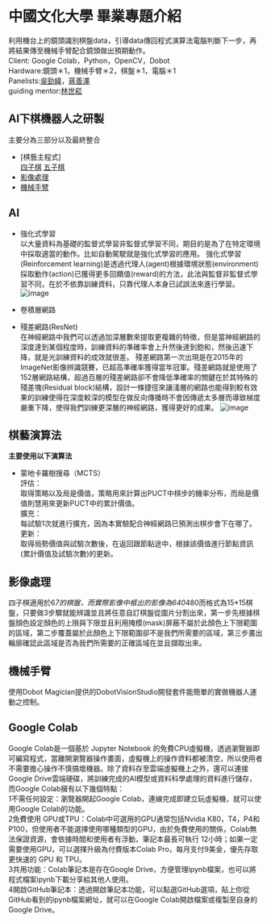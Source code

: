 # **中國文化大學 畢業專題介紹**
利用機台上的鏡頭識別棋盤data，引導data傳回程式演算法電腦判斷下一步，再將結果傳至機械手臂配合鏡頭做出預期動作。  
Client: Google Colab，Python，OpenCV，Dobot  
Hardware:鏡頭＊1，機械手臂＊2，棋盤＊1，電腦＊1  
Panelists:[吳勁緯](https://github.com/wendellgithub0206 "link")，[蔣善澤]( https://github.com/temonmsl "link")  
guiding mentor:[林世崧](https://github.com/pccusslin0629 "link")
## AI下棋機器人之研製
主要分為三部分以及最終整合
* [棋藝主程式]<br/>
  [四子棋](https://github.com/wendellgithub0206/PGP/tree/main/%E5%9B%9B%E5%AD%90%E6%A3%8B "link")
  [五子棋](https://github.com/wendellgithub0206/PGP/tree/main/%E4%BA%94%E5%AD%90%E6%A3%8B "link")
* [影像處理](https://github.com/wendellgithub0206/PGP/tree/main/%E5%BD%B1%E5%83%8F%E8%99%95%E7%90%86 "link")
* [機械手臂](https://github.com/wendellgithub0206/PGP/tree/main/%E6%A9%9F%E6%A2%B0%E6%89%8B%E8%87%82%E6%8E%A7%E5%88%B6 "link")
## AI

* 強化式學習<br/>
以大量資料為基礎的監督式學習非監督式學習不同，期目的是為了在特定環境中採取適當的動作。比如自動駕駛就是強化式學習的應用。 
強化式學習(Reinforcement learning)是透過代理人(agent)根據環境狀態(environment)採取動作(action)已獲得更多回饋值(reward)的方法，此法與監督非監督式學習不同，在於不依靠訓練資料，只靠代理人本身已試誤法來進行學習。<br/>
![image](https://github.com/wendellgithub0206/PGP/blob/main/%E5%BC%B7%E5%8C%96%E5%BC%8F%E5%AD%B8%E7%BF%92.png)
* 卷積層網路<br/>

* 殘差網路(ResNet) <br/>
在神經網路中我們可以透過加深層數來提取更複雜的特徵，但是當神經網路的深度達到某個程度時，訓練資料的準確率會上升然後達到飽和，然後迅速下降，就是光訓練資料的成效就很差。 
殘差網路第一次出現是在2015年的ImageNet影像辨識競賽，已超高準確率獲得當年冠軍。殘差網路就是使用了152層網路結構，超過百層的殘差網路卻不會降低準確率的關鍵在於其特殊的殘差塊(Residual block)結構，設計一條捷徑來讓淺層的網路也能得到較有效果的訓練使得在深度較深的模型在做反向傳播時不會因傳遞太多層而導致梯度嚴重下降，使得我們訓練更深層的神經網路，獲得更好的成果。
![image](https://github.com/wendellgithub0206/PGP/blob/main/%E6%AE%98%E5%B7%AE%E7%B6%B2%E8%B7%AF.png)

## 棋藝演算法
**主要使用以下演算法**  
* 蒙地卡羅樹搜尋（MCTS）<br/>
評估：<br/>
	取得策略以及局是價值，策略用來計算出PUCT中棋步的機率分布，而局是價值則慧用來更新PUCT中的累計價值。<br/>
擴充：<br/>
  	每試驗1次就進行擴充，因為本實驗配合神經網路已預測出棋步會下在哪了。<br/>
更新：<br/>
	取得局勢價值與試驗次數後，在返回跟節點途中，根據該價值進行節點資訊(累計價值及試驗次數)的更新。<br/>
## 影像處理
四子棋適用於6*7的棋盤，而實際影像中框出的影像為640*480而格式為15*15棋盤，只要做3步驟就能辨識並且將任意自訂棋盤從圖片分割出來，第一步先根據棋盤顏色設定顏色的上限與下限並且利用掩模(mask)屏蔽不屬於此顏色上下限範圍的區域，第二步覆蓋屬於此顏色上下限範圍卻不是我們所需要的區域，第三步畫出輪廓確認此區域是否為我們所需要的正確區域在並且擷取出來。
## 機械手臂
使用Dobot Magician提供的DobotVisionStudio開發套件能簡單的實做機器人運動之控制。
## Google Colab
Google Colab是一個基於 Jupyter Notebook 的免費CPU虛擬機，透過瀏覽器即可編寫程式，當離開瀏覽器操作畫面，虛擬機上的操作資料都被清空，所以使用者不需要擔心操作不慎搞壞機器。除了資料存至雲端虛擬機上之外，還可以連接Google Drive雲端硬碟，將訓練完成的AI模型或資料科學處理的資料進行儲存，而Google Colab擁有以下幾個特點：<br/>
1不需任何設定：瀏覽器開起Google Colab，連線完成即建立玩虛擬機，就可以使用Google Colab的功能。<br>
2免費使用 GPU或TPU：Colab中可選用的GPU通常包括Nvidia K80，T4，P4和P100，但使用者不能選擇使用哪種類型的GPU，由於免費使用的關係，Colab無法保證資源，會依據時間和使用者有浮動，筆記本最長可執行	12小時；如果一定需要使用GPU，可以選擇升級為付費版本Colab Pro，每月支付9美金，優先存取更快速的 GPU 和 TPU。<br>
3共用功能：Colab筆記本是存在Google Drive，方便管理ipynb檔案，也可以將程式檔案ipynb下載分享給其他人使用。<br>
4開啟GitHub筆記本：透過開啟筆記本功能，可以點選GitHub選項，貼上你從GitHub看到的ipynb檔案網址，就可以在Google Colab開啟檔案或複製至自身的Google Drive。<br>
